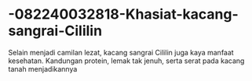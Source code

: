 # -082240032818-Khasiat-kacang-sangrai-Cililin
Selain menjadi camilan lezat, kacang sangrai Cililin juga kaya manfaat kesehatan. Kandungan protein, lemak tak jenuh, serta serat pada kacang tanah menjadikannya 
